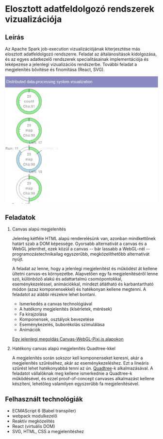 # Elosztott adatfeldolgozó rendszerek vizualizációja

## Leírás

Az Apache Spark job-execution vizualizációjának kiterjesztése más elosztott adatfeldolgozó rendszerre. Feladat az általánosítások kidolgozása, és az egyes adatkezelő rendszerek specialitásainak implementációja és leképezése a jelenlegi vizualizációs rendszerbe. További feladat a megjelenítés bővítése és finomítása (React, SVG).

<div class="center aligned">

![Képernyőkép a környezetről](assets/images/ddps.gif)

</div>

## Feladatok

1. Canvas alapú megjelenítés

   Jelenleg kétféle HTML alapú renderelésünk van, azonban mindkettőnek határt szab a DOM képessége. Gyorsabb alternatívát a canvas és a WebGL jelenthet, ezek közül a canvas -- bár lassabb a WebGL-nél -- programozástechnikailag egyszerűbb, megközelíthetőbb alternatívát nyújt.

   A feladat az lenne, hogy a jelenlegi megjelenítést és működést át kellene ültetni canvas-es környezetbe. Alapvetően egy fa megjelenítéséről lenne szó, különböző alakú és adattartalmú csomópontokkal, eseménykezeléssel, animációkkal, mindezt átlátható és karbantartható módon (azaz komponensekkel) és hatékonyan kellene megtenni. A feladatot az alábbi részekre lehet bontani.

   - Ismerkedés a canvas technológiával
   - A hatékony megjelenítés (kísérletek, mérések)
   - Fa kirajzolása
   - Komponensek, osztályok bevezetése
   - Eseménykezelés, buborékolás szimulálása
   - Animációk

   [Egy jelenlegi megoldás Canvas-WebGL-Pixi.js alapokon](http://istvandonko.web.elte.hu/WebLabor/ddps-visualization/www/)

2. Hatékony canvas alapú megjelenítés Quadtree-kkel

   A megjelenítés során sokszor kell komponenseket keresni, akár a megjelenítés szűréséhez, akár az eseménykezeléshez. Ezt a lineáris szűrést lehet hatékonyabbá tenni az ún. [Quadtree](https://en.wikipedia.org/wiki/Quadtree)-k alkalmazásával. A feladatot vállalóknak meg kellene ismerkednie a Quadtree-k működésével, és ezzel proof-of-concept canvases alkalmazást kellene készíteni, lehetőleg valamilyen egyszerűbb fa megjelenítésével.

## Felhasznált technológiák

* ECMAScript 6 (Babel transpiler) 
* webpack modulkezelő 
* Reaktív megközelítés 
* React (virtuális DOM) 
* SVG, HTML, CSS a megjelenítéshez 
